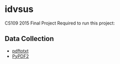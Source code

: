 # idvsus
CS109 2015 Final Project
Required to run this project:
## Data Collection
* [pdftotxt](http://www.howtogeek.com/228531/how-to-convert-a-pdf-file-to-editable-text-using-the-command-line-in-linux/)
* [PyPDF2](https://github.com/mstamy2/PyPDF2)

